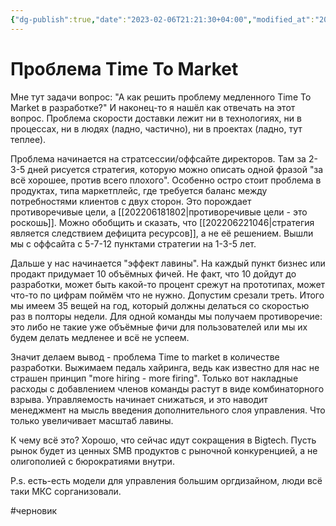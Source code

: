 ```yaml
---
{"dg-publish":true,"date":"2023-02-06T21:21:30+04:00","modified_at":"2023-03-10T14:06:42+04:00","posted":"https://t.me/chernov_sharit/482","published_at":"2023-02-06T22:05:00+03:00","permalink":"/chernov-sharit/2023-02-06-problema-ttm/","dgPassFrontmatter":true}
---
```



# Проблема Time To Market

Мне тут задачи вопрос: "А как решить проблему медленного Time To Market в разработке?" И наконец-то я нашёл как отвечать на этот вопрос. Проблема скорости доставки лежит ни в технологиях, ни в процессах, ни в людях (ладно, частично), ни в проектах (ладно, тут теплее). 

Проблема начинается на стратсессии/оффсайте директоров. Там за 2-3-5 дней рисуется стратегия, которую можно описать одной фразой "за всё хорошее, против всего плохого". Особенно остро стоит проблема в продуктах, типа маркетплейс, где требуется баланс между потребностями клиентов с двух сторон. Это порождает противоречивые цели, а [[202206181802|противоречивые цели - это роскошь]]. Можно обобщить и сказать, что [[202206221046|стратегия является следствием дефицита ресурсов]], а не её решением. Вышли мы с оффсайта с 5-7-12 пунктами стратегии на 1-3-5 лет.

Дальше у нас начинается "эффект лавины". На каждый пункт бизнес или продакт придумает 10 объёмных фичей. Не факт, что 10 дойдут до разработки, может быть какой-то процент срежут на прототипах, может что-то по цифрам поймём что не нужно. Допустим срезали треть. Итого мы имеем 35 вещей на год, который должны делаться со скоростью раз в полторы недели. Для одной команды мы получаем противоречие: это либо не такие уже объёмные фичи для пользователей или мы их будем делать медленее и всё не успеем.

Значит делаем вывод - проблема Time to market в количестве разработки. Выжимаем педаль хайринга, ведь как известно для нас не страшен принцип "more hiring - more firing". Только вот накладные расходы с добавлением членов команды растут в виде комбинаторного взрыва. Управляемость начинает снижаться, и это наводит менеджмент на мысль введения дополнительного слоя управления. Что только увеличивает масштаб лавины.

К чему всё это? Хорошо, что сейчас идут сокращения в Bigtech. Пусть рынок будет из ценных SMB продуктов с рыночной конкуренцией, а не олигополией с бюрократиями внутри.

P.s. есть-есть модели для управления большим оргдизайном, люди всё таки МКС сорганизовали.

#черновик 
